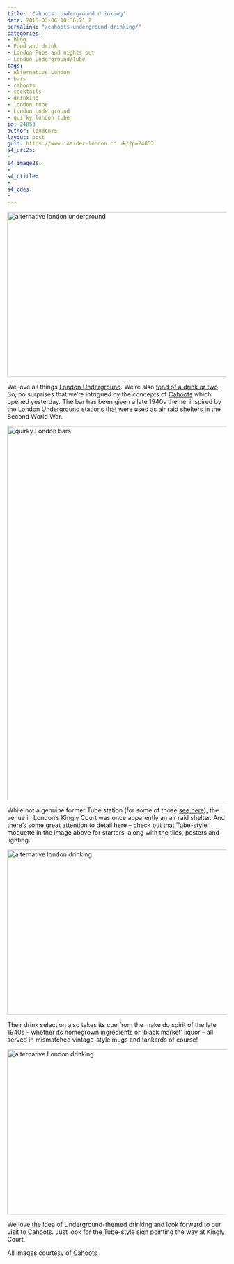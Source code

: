 ```yaml
---
title: 'Cahoots: Underground drinking'
date: 2015-03-06 10:30:21 Z
permalink: "/cahoots-underground-drinking/"
categories:
- blog
- Food and drink
- London Pubs and nights out
- London Underground/Tube
tags:
- Alternative London
- bars
- cahoots
- cocktails
- drinking
- london tube
- London Underground
- quirky london tube
id: 24853
author: london75
layout: post
guid: https://www.insider-london.co.uk/?p=24853
s4_url2s:
- 
s4_image2s:
- 
s4_ctitle:
- 
s4_cdes:
- 
---
```


<img class="aligncenter wp-image-24880 size-full" src="/wp-content/uploads/2015/03/cahoots-3_mini.jpg" alt="alternative london underground" width="569" height="378" />
  
We love all things <a href="https://www.insider-london.co.uk/london-underground-tube-tours/" target="_blank">London Underground</a>. We&#8217;re also <a href="https://www.insider-london.co.uk/london-pub-tours-drinking-tour/" target="_blank">fond of a drink or two</a>. So, no surprises that we&#8217;re intrigued by the concepts of [Cahoots](http://cahoots-london.com/) which opened yesterday. The bar has been given a late 1940s theme, inspired by the London Underground stations that were used as air raid shelters in the Second World War.

<img class="aligncenter wp-image-24881 size-full" src="/wp-content/uploads/2015/03/cahoots-2_mini.jpg" alt="quirky London bars" width="569" height="856" />

While not a genuine former Tube station (for some of those <a href="/londons-lost-railway-tube-stations/" target="_blank">see here</a>), the venue in London&#8217;s Kingly Court was once apparently an air raid shelter. And there&#8217;s some great attention to detail here &#8211; check out that Tube-style moquette in the image above for starters, along with the tiles, posters and lighting.

<img class="aligncenter wp-image-24883 size-full" src="/wp-content/uploads/2015/03/Cahoots-4_mini.jpg" alt="alternative london drinking" width="569" height="378" />

Their drink selection also takes its cue from the make do spirit of the late 1940s &#8211; whether its homegrown ingredients or &#8216;black market&#8217; liquor &#8211; all served in mismatched vintage-style mugs and tankards of course!

<img class="aligncenter wp-image-24882 size-full" src="/wp-content/uploads/2015/03/Give-peas-a-chance-_mini.jpg" alt="alternative London drinking" width="569" height="378" />

We love the idea of Underground-themed drinking and look forward to our visit to Cahoots. Just look for the Tube-style sign pointing the way at Kingly Court.

All images courtesy of [Cahoots](http://cahoots-london.com/)